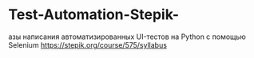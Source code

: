 # Test-Automation-Stepik-
азы написания автоматизированных UI-тестов на Python с помощью Selenium
https://stepik.org/course/575/syllabus
